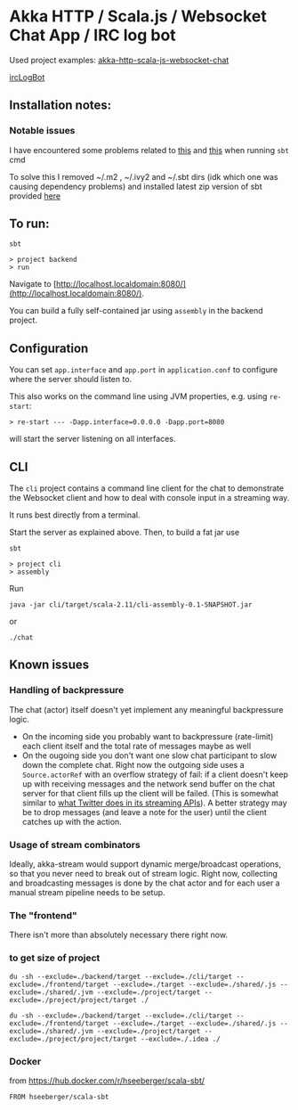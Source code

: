 # Akka HTTP / Scala.js / Websocket Chat App / IRC log bot

Used project examples:
[akka-http-scala-js-websocket-chat](https://github.com/jrudolph/akka-http-scala-js-websocket-chat/)

[ircLogBot](https://github.com/Jiri-Kremser/ircLogBot)

## Installation notes:

### Notable issues

I have encountered some problems related to [this](https://groups.google.com/forum/#!topic/simple-build-tool/f6ngum3pMMs) and [this](https://issues.scala-lang.org/browse/SI-9199) when running ```sbt``` cmd

To solve this I removed ~/.m2 , ~/.ivy2 and ~/.sbt dirs (idk which one was causing dependency problems) and installed latest zip version of sbt provided [here](http://www.scala-sbt.org/download.html)

## To run:

```
sbt

> project backend
> run
```

Navigate to [http://localhost.localdomain:8080/](http://localhost.localdomain:8080/).

You can build a fully self-contained jar using `assembly` in the backend project.

## Configuration

You can set `app.interface` and `app.port` in `application.conf` to configure where the server
should listen to.

This also works on the command line using JVM properties, e.g. using `re-start`:

```
> re-start --- -Dapp.interface=0.0.0.0 -Dapp.port=8080
```

will start the server listening on all interfaces.

## CLI

The `cli` project contains a command line client for the chat to demonstrate the Websocket client and
how to deal with console input in a streaming way.

It runs best directly from a terminal.

Start the server as explained above. Then, to build a fat jar use

```
sbt

> project cli
> assembly
```

Run

```
java -jar cli/target/scala-2.11/cli-assembly-0.1-SNAPSHOT.jar
```

or 

```
./chat
```

## Known issues

### Handling of backpressure

The chat (actor) itself doesn't yet implement any meaningful backpressure logic.
  * On the incoming side you probably want to backpressure (rate-limit) each client itself and the total rate of messages maybe as well
  * On the ougoing side you don't want one slow chat participant to slow down the complete chat. Right now the outgoing side uses a `Source.actorRef` with an overflow strategy of fail: if a client doesn't keep up with receiving messages and the network send buffer on the chat server for that client fills up the client will be failed. (This is somewhat similar to [what Twitter does in its streaming APIs](https://dev.twitter.com/streaming/overview/connecting)). A better strategy may be to drop
messages (and leave a note for the user) until the client catches up with the action.

### Usage of stream combinators

Ideally, akka-stream would support dynamic merge/broadcast operations, so that you never need to break out of stream logic. Right now, collecting and broadcasting messages is done by the chat actor and for each user a manual stream pipeline needs to be setup.

### The "frontend"

There isn't more than absolutely necessary there right now.

### to get size of project
```
du -sh --exclude=./backend/target --exclude=./cli/target --exclude=./frontend/target --exclude=./target --exclude=./shared/.js --exclude=./shared/.jvm --exclude=./project/target --exclude=./project/project/target ./

du -sh --exclude=./backend/target --exclude=./cli/target --exclude=./frontend/target --exclude=./target --exclude=./shared/.js --exclude=./shared/.jvm --exclude=./project/target --exclude=./project/project/target --exclude=./.idea ./
```

### Docker

from https://hub.docker.com/r/hseeberger/scala-sbt/
```
FROM hseeberger/scala-sbt
```